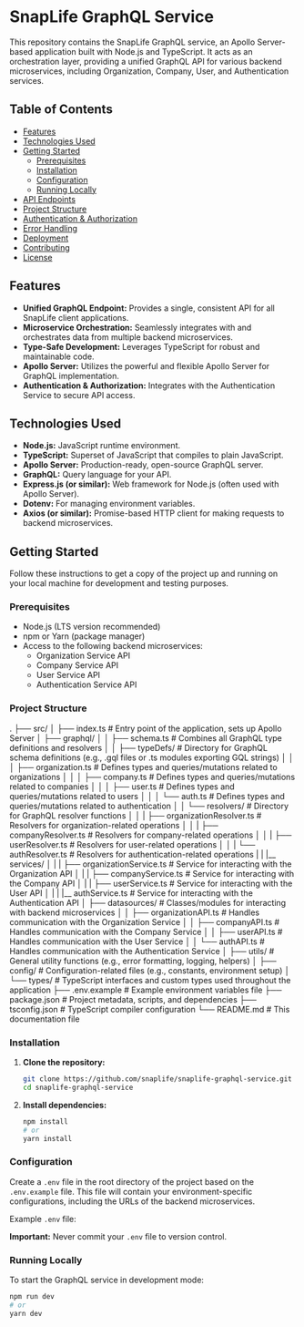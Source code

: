 # SnapLife GraphQL Service

This repository contains the SnapLife GraphQL service, an Apollo Server-based application built with Node.js and TypeScript. It acts as an orchestration layer, providing a unified GraphQL API for various backend microservices, including Organization, Company, User, and Authentication services.

## Table of Contents

* [Features](#features)
* [Technologies Used](#technologies-used)
* [Getting Started](#getting-started)
    * [Prerequisites](#prerequisites)
    * [Installation](#installation)
    * [Configuration](#configuration)
    * [Running Locally](#running-locally)
* [API Endpoints](#api-endpoints)
* [Project Structure](#project-structure)
* [Authentication & Authorization](#authentication--authorization)
* [Error Handling](#error-handling)
* [Deployment](#deployment)
* [Contributing](#contributing)
* [License](#license)

## Features

* **Unified GraphQL Endpoint:** Provides a single, consistent API for all SnapLife client applications.
* **Microservice Orchestration:** Seamlessly integrates with and orchestrates data from multiple backend microservices.
* **Type-Safe Development:** Leverages TypeScript for robust and maintainable code.
* **Apollo Server:** Utilizes the powerful and flexible Apollo Server for GraphQL implementation.
* **Authentication & Authorization:** Integrates with the Authentication Service to secure API access.

## Technologies Used

* **Node.js:** JavaScript runtime environment.
* **TypeScript:** Superset of JavaScript that compiles to plain JavaScript.
* **Apollo Server:** Production-ready, open-source GraphQL server.
* **GraphQL:** Query language for your API.
* **Express.js (or similar):** Web framework for Node.js (often used with Apollo Server).
* **Dotenv:** For managing environment variables.
* **Axios (or similar):** Promise-based HTTP client for making requests to backend microservices.

## Getting Started

Follow these instructions to get a copy of the project up and running on your local machine for development and testing purposes.

### Prerequisites

* Node.js (LTS version recommended)
* npm or Yarn (package manager)
* Access to the following backend microservices:
    * Organization Service API
    * Company Service API
    * User Service API
    * Authentication Service API

### Project Structure
.
├── src/
│   ├── index.ts              # Entry point of the application, sets up Apollo Server
│   ├── graphql/
│   │   ├── schema.ts         # Combines all GraphQL type definitions and resolvers
│   │   ├── typeDefs/         # Directory for GraphQL schema definitions (e.g., .gql files or .ts modules exporting GQL strings)
│   │   │   ├── organization.ts # Defines types and queries/mutations related to organizations
│   │   │   ├── company.ts      # Defines types and queries/mutations related to companies
│   │   │   ├── user.ts         # Defines types and queries/mutations related to users
│   │   │   └── auth.ts         # Defines types and queries/mutations related to authentication
│   │   └── resolvers/        # Directory for GraphQL resolver functions
│   │   |   ├── organizationResolver.ts # Resolvers for organization-related operations
│   │   |   ├── companyResolver.ts      # Resolvers for company-related operations
│   │   |   ├── userResolver.ts         # Resolvers for user-related operations
│   │   |   └── authResolver.ts         # Resolvers for authentication-related operations
|   |   |__ services/
│   |   |   ├── organizationService.ts  # Service for interacting with the Organization API
│   |   |   ├── companyService.ts       # Service for interacting with the Company API
│   |   |   ├── userService.ts          # Service for interacting with the User API
│   |   |   |__ authService.ts          # Service for interacting with the Authentication API
│   ├── datasources/          # Classes/modules for interacting with backend microservices
│   │   ├── organizationAPI.ts  # Handles communication with the Organization Service
│   │   ├── companyAPI.ts       # Handles communication with the Company Service
│   │   ├── userAPI.ts          # Handles communication with the User Service
│   │   └── authAPI.ts # Handles communication with the Authentication Service
│   ├── utils/                # General utility functions (e.g., error formatting, logging, helpers)
│   ├── config/               # Configuration-related files (e.g., constants, environment setup)
│   └── types/                # TypeScript interfaces and custom types used throughout the application
├── .env.example              # Example environment variables file
├── package.json              # Project metadata, scripts, and dependencies
├── tsconfig.json             # TypeScript compiler configuration
└── README.md                 # This documentation file

### Installation

1.  **Clone the repository:**
    ```bash
    git clone https://github.com/snaplife/snaplife-graphql-service.git
    cd snaplife-graphql-service
    ```

2.  **Install dependencies:**
    ```bash
    npm install
    # or
    yarn install
    ```

### Configuration

Create a `.env` file in the root directory of the project based on the `.env.example` file. This file will contain your environment-specific configurations, including the URLs of the backend microservices.

Example `.env` file:

**Important:** Never commit your `.env` file to version control.

### Running Locally

To start the GraphQL service in development mode:

```bash
npm run dev
# or
yarn dev